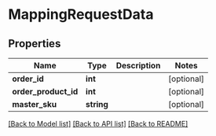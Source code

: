 # MappingRequestData

## Properties
Name | Type | Description | Notes
------------ | ------------- | ------------- | -------------
**order_id** | **int** |  | [optional] 
**order_product_id** | **int** |  | [optional] 
**master_sku** | **string** |  | [optional] 

[[Back to Model list]](../README.md#documentation-for-models) [[Back to API list]](../README.md#documentation-for-api-endpoints) [[Back to README]](../README.md)


